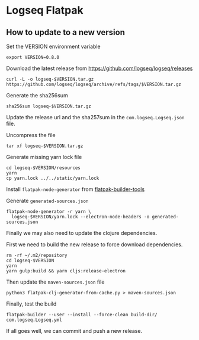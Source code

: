 # Logseq Flatpak

## How to update to a new version

Set the VERSION environment variable

```shell
export VERSION=0.8.0
```

Download the latest release from <https://github.com/logseq/logseq/releases>

```shell
curl -L -o logseq-$VERSION.tar.gz https://github.com/logseq/logseq/archive/refs/tags/$VERSION.tar.gz
```

Generate the sha256sum

```shell
sha256sum logseq-$VERSION.tar.gz
```

Update the release url and the sha257sum in the `com.logseq.Logseq.json` file.

Uncompress the file

```shell
tar xf logseq-$VERSION.tar.gz
```

Generate missing yarn lock file

```shell
cd logseq-$VERSION/resources
yarn
cp yarn.lock ../../static/yarn.lock
```

Install `flatpak-node-generator` from [flatpak-builder-tools](https://github.com/flatpak/flatpak-builder-tools)

Generate `generated-sources.json`

```shell
flatpak-node-generator -r yarn \
  logseq-$VERSION/yarn.lock --electron-node-headers -o generated-sources.json
```

Finally we may also need to update the clojure dependencies.

First we need to build the new release to force download dependencies.

```shell
rm -rf ~/.m2/repository
cd logseq-$VERSION
yarn
yarn gulp:build && yarn cljs:release-electron
```

Then update the `maven-sources.json` file

```shell
python3 flatpak-clj-generator-from-cache.py > maven-sources.json
```

Finally, test the build

```shell
flatpak-builder --user --install --force-clean build-dir/ com.logseq.Logseq.yml
```

If all goes well, we can commit and push a new release.
